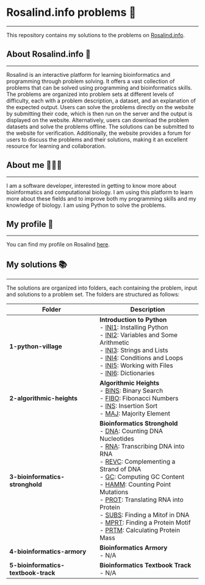 # Rosalind.info problems 🧫
---
This repository contains my solutions to the problems on [Rosalind.info](http://rosalind.info/problems/list-view/).

## About Rosalind.info 🧬
---
Rosalind is an interactive platform for learning bioinformatics and programming through problem solving. It offers a vast collection of problems that can be solved using programming and bioinformatics skills. The problems are organized into problem sets at different levels of difficulty, each with a problem description, a dataset, and an explanation of the expected output. Users can solve the problems directly on the website by submitting their code, which is then run on the server and the output is displayed on the website. Alternatively, users can download the problem datasets and solve the problems offline. The solutions can be submitted to the website for verification. Additionally, the website provides a forum for users to discuss the problems and their solutions, making it an excellent resource for learning and collaboration.

## About me 👩🏻‍💻
---
I am a software developer, interested in getting to know more about bioinformatics and computational biology. I am using this platform to learn more about these fields and to improve both my programming skills and my knowledge of biology. I am using Python to solve the problems. 

## My profile 📝
---
You can find my profile on Rosalind [here](http://rosalind.info/users/stanbarkmeijer/).

## My solutions 📚
---
The solutions are organized into folders, each containing the problem, input and solutions to a problem set.
The folders are structured as follows:

Folder | Description 
--- | ---
**1-python-village** | **Introduction to Python** <br> - [INI1](1-python-village/INI1/main.py): Installing Python <br> - [INI2](1-python-village/INI2/main.py): Variables and Some Arithmetic <br> - [INI3](1-python-village/INI3/main.py): Strings and Lists <br> - [INI4](1-python-village/INI4/main.py): Conditions and Loops <br> - [INI5](1-python-village/INI5/main.py): Working with Files <br> - [INI6](1-python-village/INI6/main.py): Dictionaries
**2-algorithmic-heights** | **Algorithmic Heights** <br> - [BINS](2-algorithmic-heights/BINS/main.py): Binary Search <br> - [FIBO](2-algorithmic-heights/FIBO/main.py): Fibonacci Numbers <br> - [INS](2-algorithmic-heights/INS/main.py): Insertion Sort <br> - [MAJ](2-algorithmic-heights/MAJ/main.py): Majority Element 
**3-bioinformatics-stronghold** | **Bioinformatics Stronghold** <br> - [DNA](3-bioinformatics-stronghold/DNA/main.py): Counting DNA Nucleotides <br> - [RNA](3-bioinformatics-stronghold/RNA/main.py): Transcribing DNA into RNA <br> - [REVC](3-bioinformatics-stronghold/REVC/main.py): Complementing a Strand of DNA <br> - [GC](3-bioinformatics-stronghold/GC/main.py): Computing GC Content <br> - [HAMM](3-bioinformatics-stronghold/HAMM/main.py): Counting Point Mutations <br> - [PROT](3-bioinformatics-stronghold/PROT/main.py): Translating RNA into Protein <br> - [SUBS](3-bioinformatics-stronghold/SUBS/main.py): Finding a Mitof in DNA <br> - [MPRT](3-bioinformatics-stronghold/MPRT/main.py): Finding a Protein Motif <br> - [PRTM](3-bioinformatics-stronghold/PRTM/main.py): Calculating Protein Mass
**4-bioinformatics-armory** | **Bioinformatics Armory** <br> - N/A
**5-bioinformatics-textbook-track** | **Bioinformatics Textbook Track** <br> - N/A